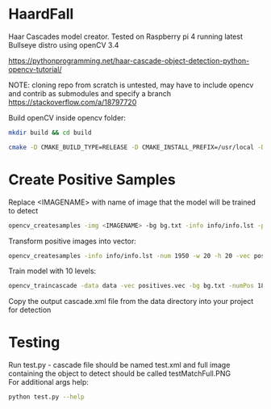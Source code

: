 # HaardFall
Haar Cascades model creator. Tested on Raspberry pi 4 running latest Bullseye distro using openCV 3.4<br/>

https://pythonprogramming.net/haar-cascade-object-detection-python-opencv-tutorial/

NOTE: cloning repo from scratch is untested, may have to include opencv and contrib as submodules and specify a branch 
https://stackoverflow.com/a/18797720

Build openCV inside opencv folder:
``` sh
mkdir build && cd build
```

``` sh
cmake -D CMAKE_BUILD_TYPE=RELEASE -D CMAKE_INSTALL_PREFIX=/usr/local -D INSTALL_PYTHON_EXAMPLES=ON -D OPENCV_EXTRA_MODULES_PATH=~/opencv_contrib/modules -D BUILD_EXAMPLES=ON ..
```

# Create Positive Samples
Replace \<IMAGENAME\> with name of image that the model will be trained to detect
``` sh
opencv_createsamples -img <IMAGENAME> -bg bg.txt -info info/info.lst -pngoutput info -maxxangle 0.5 -maxyangle 0.5 -maxzangle 0.5 -num 1950
```
Transform positive images into vector:
``` sh
opencv_createsamples -info info/info.lst -num 1950 -w 20 -h 20 -vec positives.vec
```
Train model with 10 levels:
``` sh
opencv_traincascade -data data -vec positives.vec -bg bg.txt -numPos 1800 -numNeg 900 -numStages 10 -w 20 -h 20
```
Copy the output cascade.xml file from the data directory into your project for detection <br/>

# Testing
Run test.py - cascade file should be named test.xml and full image containing the object to detect should be called testMatchFull.PNG <br/>
For additional args help:
``` sh
python test.py --help
```

